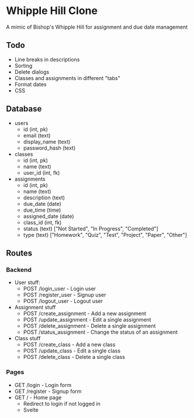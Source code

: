 # Whipple Hill Clone

A mimic of Bishop's Whipple Hill for assignment and due date management

## Todo

- Line breaks in descriptions
- Sorting
- Delete dialogs
- Classes and assignments in different "tabs"
- Format dates
- CSS

## Database

- users
	- id (int, pk)
	- email (text)
	- display_name (text)
	- password_hash (text)
- classes
	- id (int, pk)
	- name (text)
	- user_id (int, fk)
- assignments
	- id (int, pk)
	- name (text)
	- description (text)
	- due_date (date)
	- due_time (time)
	- assigned_date (date)
	- class_id (int, fk)
	- status (text) ["Not Started", "In Progress", "Completed"]
	- type (text) ["Homework", "Quiz", "Test", "Project", "Paper", "Other"]

## Routes

### Backend

- User stuff:
	- POST /login_user - Login user
	- POST /register_user - Signup user
	- POST /logout_user - Logout user
- Assignment stuff
	- POST /create_assignment - Add a new assignment
	- POST /update_assignment - Edit a single assignment
	- POST /delete_assignment - Delete a single assignment
	- POST /status_assignment - Change the status of an assignment
- Class stuff
	- POST /create_class - Add a new class
	- POST /update_class - Edit a single class
	- POST /delete_class - Delete a single class

### Pages

- GET /login - Login form
- GET /register - Signup form
- GET / - Home page
	- Redirect to login if not logged in
	- Svelte